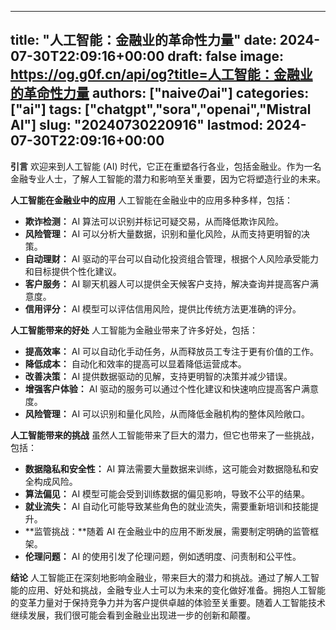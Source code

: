 
---
title: "人工智能：金融业的革命性力量"
date: 2024-07-30T22:09:16+00:00
draft: false
image: https://og.g0f.cn/api/og?title=人工智能：金融业的革命性力量
authors: ["naiveのai"]
categories: ["ai"]
tags: ["chatgpt","sora","openai","Mistral AI"]
slug: "20240730220916"
lastmod: 2024-07-30T22:09:16+00:00
---
**引言**
欢迎来到人工智能 (AI) 时代，它正在重塑各行各业，包括金融业。作为一名金融专业人士，了解人工智能的潜力和影响至关重要，因为它将塑造行业的未来。

**人工智能在金融业中的应用**
人工智能在金融业中的应用多种多样，包括：

* **欺诈检测：** AI 算法可以识别并标记可疑交易，从而降低欺诈风险。
* **风险管理：** AI 可以分析大量数据，识别和量化风险，从而支持更明智的决策。
* **自动理财：** AI 驱动的平台可以自动化投资组合管理，根据个人风险承受能力和目标提供个性化建议。
* **客户服务：** AI 聊天机器人可以提供全天候客户支持，解决查询并提高客户满意度。
* **信用评分：** AI 模型可以评估信用风险，提供比传统方法更准确的评分。

**人工智能带来的好处**
人工智能为金融业带来了许多好处，包括：

* **提高效率：** AI 可以自动化手动任务，从而释放员工专注于更有价值的工作。
* **降低成本：** 自动化和效率的提高可以显着降低运营成本。
* **改善决策：** AI 提供数据驱动的见解，支持更明智的决策并减少错误。
* **增强客户体验：** AI 驱动的服务可以通过个性化建议和快速响应提高客户满意度。
* **风险管理：** AI 可以识别和量化风险，从而降低金融机构的整体风险敞口。

**人工智能带来的挑战**
虽然人工智能带来了巨大的潜力，但它也带来了一些挑战，包括：

* **数据隐私和安全性：** AI 算法需要大量数据来训练，这可能会对数据隐私和安全构成风险。
* **算法偏见：** AI 模型可能会受到训练数据的偏见影响，导致不公平的结果。
* **就业流失：** AI 自动化可能导致某些角色的就业流失，需要重新培训和技能提升。
* **监管挑战：**随着 AI 在金融业中的应用不断发展，需要制定明确的监管框架。
* **伦理问题：** AI 的使用引发了伦理问题，例如透明度、问责制和公平性。

**结论**
人工智能正在深刻地影响金融业，带来巨大的潜力和挑战。通过了解人工智能的应用、好处和挑战，金融专业人士可以为未来的变化做好准备。拥抱人工智能的变革力量对于保持竞争力并为客户提供卓越的体验至关重要。随着人工智能技术继续发展，我们很可能会看到金融业出现进一步的创新和颠覆。